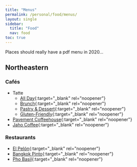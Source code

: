 ```yaml
---
title: "Menus"
permalink: /personal/food/menus/
layout: single
sidebar:
  title: "Food"
  nav: food
toc: true
---
```


Places should really have a pdf menu in 2020...

## Northeastern

### Cafés
- Tatte
  - [All Day](https://tattebakery.com/wp-content/uploads/2020/12/Tatte-All-Day-Menu-Boston-12.30.20.pdf){:target="_blank" rel="noopener"}
  - [Brunch](https://tattebakery.com/wp-content/uploads/2020/12/Tatte-Brunch-Menu-Boston-12.30.20.pdf){:target="_blank" rel="noopener"}
  - [Pastry & Dessert](https://tattebakery.com/wp-content/uploads/2020/12/Tatte-Pastry-Dessert-Menu-Boston-12.30.20.pdf){:target="_blank" rel="noopener"}
  - [Gluten-Friendly](https://tattebakery.com/wp-content/uploads/2020/12/Tatte-GF-Menu-Boston-12.30.20.pdf){:target="_blank" rel="noopener"}
- [Pavement Coffeehouse](https://cdn.shopify.com/s/files/1/1797/9423/files/PavementPrintedMenu_OptionA_r32.pdf?v=1597687392){:target="_blank" rel="noopener"}
- [Jaho Coffee](https://jahocoffee.square.site/?location=11ea775c1d831dffa1470cc47a2aeaec){:target="_blank" rel="noopener"}

### Restaurants
- [El Pelón](https://elpelon.com/regular-menu){:target="_blank" rel="noopener"}
- [Bangkok Pinto](https://direct.chownow.com/order/4168/locations/5432){:target="_blank" rel="noopener"}
- [Pho Basil](http://www.phobasil.com/menu.php?id=68){:target="_blank" rel="noopener"}
